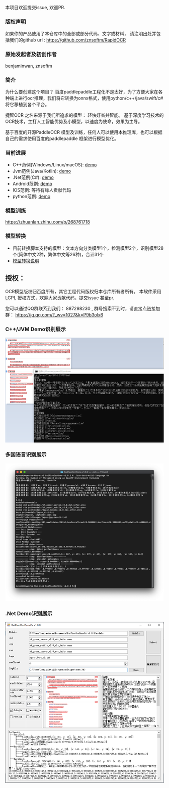 本项目欢迎提交issue, 欢迎PR.

### 版权声明

如果你的产品使用了本仓库中的全部或部分代码、文字或材料， 请注明出处并包括我们的github url : https://github.com/znsoftm/RapidOCR

### 原始发起者及初创作者

benjaminwan, znsoftm

### 简介

为什么要创建这个项目？ 百度paddlepaddle工程化不是太好，为了方便大家在各种端上进行ocr推理，我们将它转换为onnx格式，使用python/c++/java/swift/c# 将它移植到各个平台。

捷智OCR 之名来源于我们所追求的模型： 轻快好省并智能。 基于深度学习技术的OCR技术，主打人工智能优势及小模型，以速度为使命，效果为主导。

基于百度的开源PaddleOCR 模型及训练，任何人可以使用本推理库，也可以根据自己的需求使用百度的paddlepaddle 框架进行模型优化。

### 当前进展

* C++范例(Windows/Linux/macOS): [demo](https://github.com/znsoftm/RapidOCR/tree/main/cpp)
* Jvm范例(Java/Kotlin): [demo](https://github.com/znsoftm/RapidOCR/tree/main/jvm)
* .Net范例(C#): [demo](https://github.com/znsoftm/RapidOCR/tree/main/dotnet)
* Android范例: [demo](https://github.com/znsoftm/RapidOCR/tree/main/android)
* IOS范例: 等待有缘人贡献代码
* python范例: [demo](https://github.com/znsoftm/RapidOCR/tree/main/python)

### 模型训练

https://zhuanlan.zhihu.com/p/268761718

### 模型转换
* 目前转换脚本支持的模型：文本方向分类模型1个，检测模型2个，识别模型28个(简体中文2种，繁体中文等26种)，合计31个
* [模型转换说明](https://github.com/znsoftm/RapidOCR/tree/main/models)

## 授权：

OCR模型版权归百度所有，其它工程代码版权归本仓库所有者所有。 本软件采用LGPL 授权方式，欢迎大家贡献代码，提交issue 甚至pr.

您可以通过QQ群联系到我们： 887298230 , 群号搜索不到时，请直接点链接加群： https://jq.qq.com/?_wv=1027&k=P9b3olx6

### C++/JVM Demo识别展示

![avatar](test_imgs/test_cpp.png)

### 多国语言识别展示

![avatar](test_imgs/test_multi_language.png)

### .Net Demo识别展示

![avatar](test_imgs/test_cs.png)

